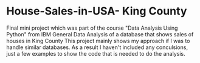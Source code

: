 # House-Sales-in-USA- King County
Final mini project which was part of the course "Data Analysis Using Python" from IBM
General Data Analysis of a database that shows sales of houses in King County 
This project mainly shows my approach if I was to handle similar databases.
As a result I haven't included any conculsions, just a few examples to show the code that is needed to do the analysis.
